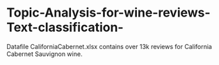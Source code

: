 # Topic-Analysis-for-wine-reviews-Text-classification-
Datafile CaliforniaCabernet.xlsx contains over 13k reviews for California Cabernet Sauvignon wine.   
